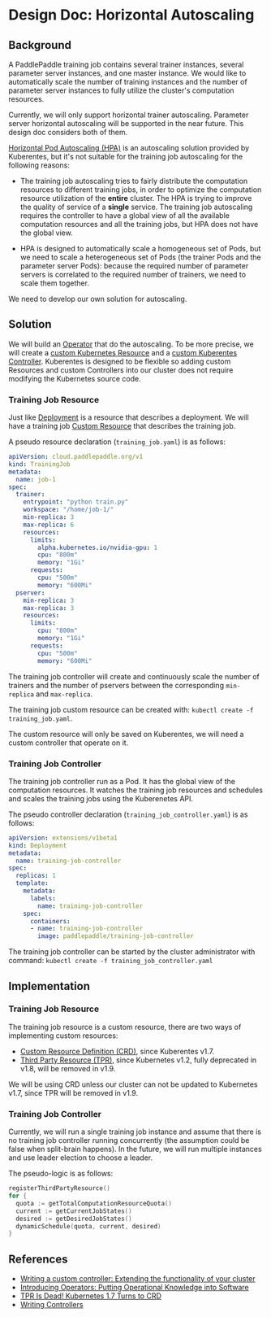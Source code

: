 # Design Doc: Horizontal Autoscaling

## Background

A PaddlePaddle training job contains several trainer instances,
several parameter server instances, and one master instance. We would
like to automatically scale the number of training instances and the
number of parameter server instances to fully utilize the cluster's
computation resources.

Currently, we will only support horizontal trainer
autoscaling. Parameter server horizontal autoscaling will be supported
in the near future. This design doc considers both of them.

[Horizontal Pod Autoscaling (HPA)](https://kubernetes.io/docs/tasks/run-application/horizontal-pod-autoscale/) is
an autoscaling solution provided by Kuberentes, but it's not suitable
for the training job autoscaling for the following reasons:

- The training job autoscaling tries to fairly distribute the
  computation resources to different training jobs, in order to
  optimize the computation resource utilization of the **entire**
  cluster. The HPA is trying to improve the quality of service of a
  **single** service. The training job autoscaling requires the
  controller to have a global view of all the available computation
  resources and all the training jobs, but HPA does not have the
  global view.

- HPA is designed to automatically scale a homogeneous set of Pods,
  but we need to scale a heterogeneous set of Pods (the trainer Pods
  and the parameter server Pods): because the required number of
  parameter servers is correlated to the required number of trainers,
  we need to scale them together.

We need to develop our own solution for autoscaling.

## Solution

We will build
an [Operator](https://coreos.com/blog/introducing-operators.html) that
do the autoscaling. To be more precise, we will create
a
[custom Kubernetes Resource](https://kubernetes.io/docs/concepts/api-extension/custom-resources/) and
a
[custom Kuberentes Controller](https://resources.coreos.com/youtube-coreos-fest-2017/writing-a-custom-controller-extending-the-functionality-of-your-cluster). Kuberentes
is designed to be flexible so adding custom Resources and custom
Controllers into our cluster does not require modifying the Kubernetes
source code.

### Training Job Resource

Just
like
[Deployment](https://kubernetes.io/docs/concepts/workloads/controllers/deployment/) is
a resource that describes a deployment. We will have a training
job
[Custom Resource](https://kubernetes.io/docs/concepts/api-extension/custom-resources/) that
describes the training job.

A pseudo resource declaration (`training_job.yaml`) is as follows:

```yaml
apiVersion: cloud.paddlepaddle.org/v1
kind: TrainingJob
metadata:
  name: job-1
spec:
  trainer:
    entrypoint: "python train.py"
    workspace: "/home/job-1/"
    min-replica: 3
    max-replica: 6
    resources:
      limits:
        alpha.kubernetes.io/nvidia-gpu: 1
        cpu: "800m"
        memory: "1Gi"
      requests:
        cpu: "500m"
        memory: "600Mi"
  pserver:
    min-replica: 3
    max-replica: 3
    resources:
      limits:
        cpu: "800m"
        memory: "1Gi"
      requests:
        cpu: "500m"
        memory: "600Mi"
```

The training job controller will create and continuously scale the
number of trainers and the number of pservers between the
corresponding `min-replica` and `max-replica`.

The training job custom resource can be created with: `kubectl create
-f training_job.yaml`.

The custom resource will only be saved on Kuberentes, we will need a
custom controller that operate on it.

### Training Job Controller

The training job controller run as a Pod. It has the global view of
the computation resources. It watches the training job resources and
schedules and scales the training jobs using the Kuberenetes API.

The pseudo controller declaration (`training_job_controller.yaml`) is
as follows:

```yaml
apiVersion: extensions/v1beta1
kind: Deployment
metadata:
  name: training-job-controller
spec:
  replicas: 1
  template:
    metadata:
      labels:
        name: training-job-controller
    spec:
      containers:
      - name: training-job-controller
        image: paddlepaddle/training-job-controller
```

The training job controller can be started by the cluster
administrator with command: `kubectl create -f
training_job_controller.yaml`

## Implementation

### Training Job Resource

The training job resource is a custom resource, there are two ways of
implementing custom resources:

- [Custom Resource Definition (CRD)](https://kubernetes.io/docs/tasks/access-kubernetes-api/extend-api-custom-resource-definitions/),
  since Kuberentes v1.7.
- [Third Party Resource (TPR)](https://kubernetes.io/docs/tasks/access-kubernetes-api/extend-api-third-party-resource/),
  since Kubernetes v1.2, fully deprecated in v1.8, will be removed in
  v1.9.

We will be using CRD unless our cluster can not be updated to
Kubernetes v1.7, since TPR will be removed in v1.9.

### Training Job Controller

Currently, we will run a single training job instance and assume that
there is no training job controller running concurrently (the
assumption could be false when split-brain happens). In the future, we
will run multiple instances and use leader election to choose a
leader.

The pseudo-logic is as follows:

```go
registerThirdPartyResource()
for {
  quota := getTotalComputationResourceQuota()
  current := getCurrentJobStates()
  desired := getDesiredJobStates()
  dynamicSchedule(quota, current, desired)
}
```

## References

- [Writing a custom controller: Extending the functionality of your cluster](https://resources.coreos.com/youtube-coreos-fest-2017/writing-a-custom-controller-extending-the-functionality-of-your-cluster)
- [Introducing Operators: Putting Operational Knowledge into Software](https://coreos.com/blog/introducing-operators.html)
- [TPR Is Dead! Kubernetes 1.7 Turns to CRD](https://coreos.com/blog/custom-resource-kubernetes-v17)
- [Writing Controllers](https://github.com/kubernetes/community/blob/master/contributors/devel/controllers.md)

